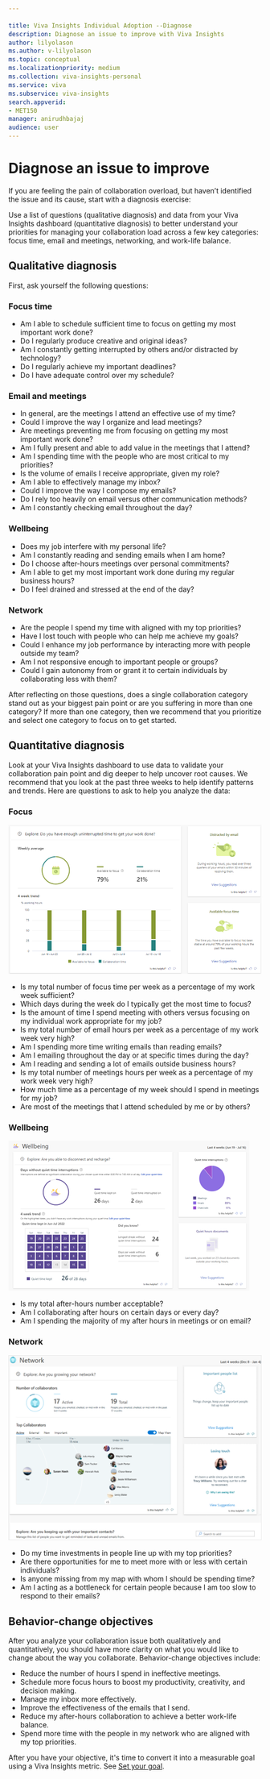 ```yaml
---

title: Viva Insights Individual Adoption --Diagnose 
description: Diagnose an issue to improve with Viva Insights
author: lilyolason
ms.author: v-lilyolason
ms.topic: conceptual
ms.localizationpriority: medium 
ms.collection: viva-insights-personal 
ms.service: viva 
ms.subservice: viva-insights 
search.appverid: 
- MET150 
manager: anirudhbajaj
audience: user
---
```


# Diagnose an issue to improve

If you are feeling the pain of collaboration overload, but haven’t identified the issue and its cause, start with a diagnosis exercise:

Use a list of questions (qualitative diagnosis) and data from your Viva Insights dashboard (quantitative diagnosis) to better understand your priorities for managing your collaboration load across a few key categories: focus time, email and meetings, networking, and work-life balance.

## Qualitative diagnosis

First, ask yourself the following questions:

### Focus time

 * Am I able to schedule sufficient time to focus on getting my most important work done?
 * Do I regularly produce creative and original ideas?
 * Am I constantly getting interrupted by others and/or distracted by technology?
 * Do I regularly achieve my important deadlines?
 * Do I have adequate control over my schedule?

### Email and meetings

 * In general, are the meetings I attend an effective use of my time?
 * Could I improve the way I organize and lead meetings?
 * Are meetings preventing me from focusing on getting my most important work done?
 * Am I fully present and able to add value in the meetings that I attend?
 * Am I spending time with the people who are most critical to my priorities?
 * Is the volume of emails I receive appropriate, given my role?
 * Am I able to effectively manage my inbox?
 * Could I improve the way I compose my emails?
 * Do I rely too heavily on email versus other communication methods?
 * Am I constantly checking email throughout the day?


### Wellbeing

 * Does my job interfere with my personal life?
 * Am I constantly reading and sending emails when I am home?
 * Do I choose after-hours meetings over personal commitments?
 * Am I able to get my most important work done during my regular business hours?
 * Do I feel drained and stressed at the end of the day?

### Network

 * Are the people I spend my time with aligned with my top priorities?
 * Have I lost touch with people who can help me achieve my goals?
 * Could I enhance my job performance by interacting more with people outside my team?
 * Am I not responsive enough to important people or groups?
 * Could I gain autonomy from or grant it to certain individuals by collaborating less with them? 

After reflecting on those questions, does a single collaboration category stand out as your biggest pain point or are you suffering in more than one category? If more than one category, then we recommend that you prioritize and select one category to focus on to get started.

## Quantitative diagnosis

Look at your Viva Insights dashboard to use data to validate your collaboration pain point and dig deeper to help uncover root causes. We recommend that you look at the past three weeks to help identify patterns and trends. Here are questions to ask to help you analyze the data:

### Focus

![Focus section on the dashboard](/Viva/insights/images/mya/Use/focus-dashboard.png)

* Is my total number of focus time per week as a percentage of my work week sufficient?
* Which days during the week do I typically get the most time to focus?
* Is the amount of time I spend meeting with others versus focusing on my individual work appropriate for my job?
* Is my total number of email hours per week as a percentage of my work week very high?
* Am I spending more time writing emails than reading emails?
* Am I emailing throughout the day or at specific times during the day?
* Am I reading and sending a lot of emails outside business hours?
* Is my total number of meetings hours per week as a percentage of my work week very high?
* How much time as a percentage of my week should I spend in meetings for my job?
* Are most of the meetings that I attend scheduled by me or by others?

### Wellbeing

![Wellbeing section on the dashboard](/Viva/insights/images/mya/Use/wellbeing.png)

* Is my total after-hours number acceptable?
* Am I collaborating after hours on certain days or every day?
* Am I spending the majority of my after hours in meetings or on email?

### Network

![Network section on the dashboard](/Viva/insights/images/mya/Use/network.png)

* Do my time investments in people line up with my top priorities?
* Are there opportunities for me to meet more with or less with certain individuals?
* Is anyone missing from my map with whom I should be spending time?
* Am I acting as a bottleneck for certain people because I am too slow to respond to their emails?

## Behavior-change objectives

After you analyze your collaboration issue both qualitatively and quantitatively, you should have more clarity on what you would like to change about the way you collaborate. Behavior-change objectives include: 

* Reduce the number of hours I spend in ineffective meetings.
* Schedule more focus hours to boost my productivity, creativity, and decision making.
* Manage my inbox more effectively.
* Improve the effectiveness of the emails that I send.
* Reduce my after-hours collaboration to achieve a better work-life balance.
* Spend more time with the people in my network who are aligned with my top priorities.

After you have your objective, it's time to convert it into a measurable goal using a Viva Insights metric. See [Set your goal](../MyA-Adoption/Indiv-adopt-set-goals.md).
